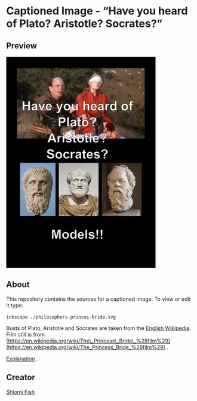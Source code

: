 # Captioned Image - “Have you heard of Plato? Aristotle? Socrates?”

## Preview

![Have you heard of Plato? Aristotle? Socrates? Models!](./philosophers-princess-bride.svg.webp)

## About

This repository contains the sources for a captioned image. To view or
edit it type:

    inkscape ./philosophers-princes-bride.svg

Busts of Plato, Aristotle and Socrates are taken from the [English Wikipedia](https://en.wikipedia.org/wiki/Main_Page).
Film still is from
[https://en.wikipedia.org/wiki/The\_Princess\_Bride\_%28film%29](https://en.wikipedia.org/wiki/The_Princess_Bride_%28film%29) .

[Explanation](https://www.shlomifish.org/humour.html#pbride_philosophers) .

## Creator

[Shlomi Fish](https://www.shlomifish.org/)
